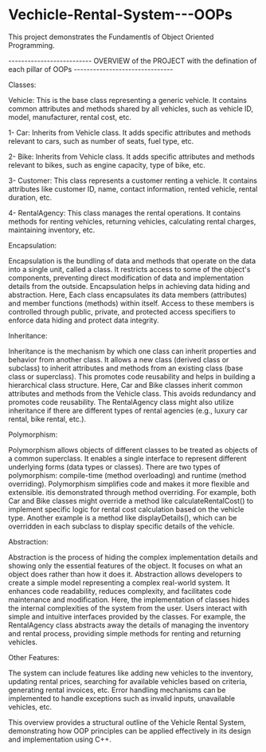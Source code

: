 # Vechicle-Rental-System---OOPs
This project demonstrates the Fundamentls of Object Oriented Programming.

-------------------------- OVERVIEW of the PROJECT  with the defination of each pillar of OOPs -------------------------------


Classes:

Vehicle: This is the base class representing a generic vehicle. It contains common attributes and methods shared by all vehicles, such as vehicle ID, model, manufacturer, rental cost, etc.

1- Car: Inherits from Vehicle class. It adds specific attributes and methods relevant to cars, such as number of seats, fuel type, etc.

2- Bike: Inherits from Vehicle class. It adds specific attributes and methods relevant to bikes, such as engine capacity, type of bike, etc.

3- Customer: This class represents a customer renting a vehicle. It contains attributes like customer ID, name, contact information, rented vehicle, rental duration, etc.

4- RentalAgency: This class manages the rental operations. It contains methods for renting vehicles, returning vehicles, calculating rental charges, maintaining inventory, etc.


Encapsulation:

Encapsulation is the bundling of data and methods that operate on the data into a single unit, called a class. It restricts access to some of the object's components, preventing direct modification of data and implementation details from the outside. 
Encapsulation helps in achieving data hiding and abstraction.
Here, Each class encapsulates its data members (attributes) and member functions (methods) within itself. Access to these members is controlled through public, private, and protected access specifiers to enforce data hiding and protect data integrity.


Inheritance:

Inheritance is the mechanism by which one class can inherit properties and behavior from another class. 
It allows a new class (derived class or subclass) to inherit attributes and methods from an existing class (base class or superclass). 
This promotes code reusability and helps in building a hierarchical class structure.
Here, Car and Bike classes inherit common attributes and methods from the Vehicle class. This avoids redundancy and promotes code reusability.
The RentalAgency class might also utilize inheritance if there are different types of rental agencies (e.g., luxury car rental, bike rental, etc.).


Polymorphism:

Polymorphism allows objects of different classes to be treated as objects of a common superclass. 
It enables a single interface to represent different underlying forms (data types or classes). 
There are two types of polymorphism: compile-time (method overloading) and runtime (method overriding).
Polymorphism simplifies code and makes it more flexible and extensible.
itis demonstrated through method overriding. For example, both Car and Bike classes might override a method like calculateRentalCost() to implement specific logic for rental cost calculation based on the vehicle type.
Another example is a method like displayDetails(), which can be overridden in each subclass to display specific details of the vehicle.


Abstraction:

Abstraction is the process of hiding the complex implementation details and showing only the essential features of the object. 
It focuses on what an object does rather than how it does it. 
Abstraction allows developers to create a simple model representing a complex real-world system. It enhances code readability, reduces complexity, and facilitates code maintenance and modification.
Here, the implementation of classes hides the internal complexities of the system from the user. Users interact with simple and intuitive interfaces provided by the classes.
For example, the RentalAgency class abstracts away the details of managing the inventory and rental process, providing simple methods for renting and returning vehicles.


Other Features:

The system can include features like adding new vehicles to the inventory, updating rental prices, searching for available vehicles based on criteria, generating rental invoices, etc.
Error handling mechanisms can be implemented to handle exceptions such as invalid inputs, unavailable vehicles, etc.

This overview provides a structural outline of the Vehicle Rental System, demonstrating how OOP principles can be applied effectively in its design and implementation using C++.
